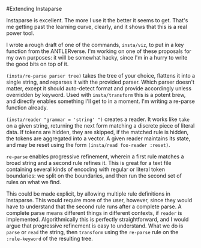 #Extending Instaparse

Instaparse is excellent. The more I use it the better it seems to get. That's me getting past the learning curve, clearly, and it shows that this is a real power tool. 

I wrote a rough draft of one of the commands, `insta/viz`, to put in a key function from the ANTLERverse. I'm working on one of these proposals for my own purposes: it will be somewhat hacky, since I'm in a hurry to write the good bits on top of it.

`(insta/re-parse parser tree)` takes the tree of your choice, flattens it into a single string, and reparses it with the provided parser. Which parser doesn't matter, except it should auto-detect format and provide accordingly unless overridden by keyword. Used with `insta/transform` this is a potent brew, and directly enables something I'll get to in a moment. I'm writing a re-parse function already.

`(insta/reader "grammar = 'string' ")` creates a reader. It works like `take` on a given string, returning the next form matching a discrete piece of literal data. If tokens are hidden, they are skipped, if the matched rule is hidden, the tokens are aggregated into a vector. A given reader maintains its state, and may be reset using the form `(insta/read foo-reader :reset)`.

`re-parse` enables progressive refinement, wherein a first rule matches a broad string and a second rule refines it. This is great for a text file containing several kinds of encoding with regular or literal token boundaries: we split on the boundaries, and then run the second set of rules on what we find.

This could be made explicit, by allowing multiple rule definitions in Instaparse. This would require more of the user, however, since they would have to understand that the second rule runs after a complete parse. A complete parse means different things in different contexts, if `reader` is implemented. Algorithmically this is perfectly straightforward, and I would argue that progressive refinement is easy to understand. What we do is `parse` or `read` the string, then `transform` using the `re-parse` rule on the `:rule-keyword` of the resulting tree. 